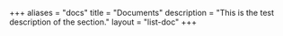 +++
aliases = "docs"
title = "Documents"
description = "This is the test description of the section."
layout = "list-doc"
+++